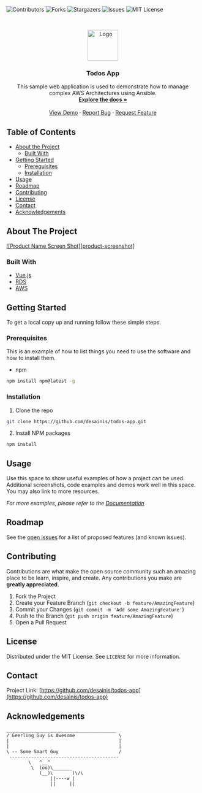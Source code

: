 ![Contributors](https://img.shields.io/github/contributors/desainis/todos-app)
![Forks](https://img.shields.io/github/forks/desainis/todos-app)
![Stargazers](https://img.shields.io/github/stars/desainis/todos-app)
![Issues](https://img.shields.io/github/issues/desainis/todos-app)
![MIT License](https://img.shields.io/github/license/desainis/todos-app)

<!-- PROJECT LOGO -->
<br />
<p align="center">
  <a href="https://github.com/desainis/todos-app">
    <img src="https://vuejs.org/images/logo.png" alt="Logo" width="80" height="80">
  </a>

  <h3 align="center">Todos App</h3>

  <p align="center">
    This sample web application is used to demonstrate how to manage complex AWS Architectures using Ansible.
    <br />
    <a href="https://github.com/desainis/todos-app"><strong>Explore the docs »</strong></a>
    <br />
    <br />
    <a href="https://github.com/desainis/todos-app">View Demo</a>
    ·
    <a href="https://github.com/desainis/todos-app/issues">Report Bug</a>
    ·
    <a href="https://github.com/desainis/todos-app/issues">Request Feature</a>
  </p>
</p>

<!-- TABLE OF CONTENTS -->

## Table of Contents

- [About the Project](#about-the-project)
  - [Built With](#built-with)
- [Getting Started](#getting-started)
  - [Prerequisites](#prerequisites)
  - [Installation](#installation)
- [Usage](#usage)
- [Roadmap](#roadmap)
- [Contributing](#contributing)
- [License](#license)
- [Contact](#contact)
- [Acknowledgements](#acknowledgements)

<!-- ABOUT THE PROJECT -->

## About The Project

[![Product Name Screen Shot][product-screenshot]](https://example.com)

### Built With

- [Vue.js](https://vuejs.org/)
- [RDS](https://www.postgresql.org/)
- [AWS](https://aws.amazon.com/)

<!-- GETTING STARTED -->

## Getting Started

To get a local copy up and running follow these simple steps.

### Prerequisites

This is an example of how to list things you need to use the software and how to install them.

- npm

```sh
npm install npm@latest -g
```

### Installation

1. Clone the repo

```sh
git clone https://github.com/desainis/todos-app.git
```

2. Install NPM packages

```sh
npm install
```

<!-- USAGE EXAMPLES -->

## Usage

Use this space to show useful examples of how a project can be used. Additional screenshots, code examples and demos work well in this space. You may also link to more resources.

_For more examples, please refer to the [Documentation](https://example.com)_

<!-- ROADMAP -->

## Roadmap

See the [open issues](https://github.com/desainis/todos-app/issues) for a list of proposed features (and known issues).

<!-- CONTRIBUTING -->

## Contributing

Contributions are what make the open source community such an amazing place to be learn, inspire, and create. Any contributions you make are **greatly appreciated**.

1. Fork the Project
2. Create your Feature Branch (`git checkout -b feature/AmazingFeature`)
3. Commit your Changes (`git commit -m 'Add some AmazingFeature'`)
4. Push to the Branch (`git push origin feature/AmazingFeature`)
5. Open a Pull Request

<!-- LICENSE -->

## License

Distributed under the MIT License. See `LICENSE` for more information.

<!-- CONTACT -->

## Contact

Project Link: [https://github.com/desainis/todos-app](https://github.com/desainis/todos-app)

<!-- ACKNOWLEDGEMENTS -->

## Acknowledgements

```
________________________________________
/ Geerling Guy is Awesome                \
|                                        |
|                                        |
\ -- Some Smart Guy                      /
 ----------------------------------------
        \   ^__^
         \  (oo)\_______
            (__)\       )\/\
                ||----w |
                ||     ||
```